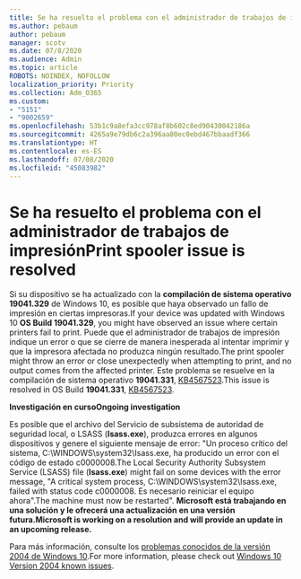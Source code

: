 ```yaml
---
title: Se ha resuelto el problema con el administrador de trabajos de impresión
ms.author: pebaum
author: pebaum
manager: scotv
ms.date: 07/8/2020
ms.audience: Admin
ms.topic: article
ROBOTS: NOINDEX, NOFOLLOW
localization_priority: Priority
ms.collection: Adm_O365
ms.custom:
- "5151"
- "9002659"
ms.openlocfilehash: 53b1c9a8efa3cc978af8b602c8ed90430042186a
ms.sourcegitcommit: 4265a9e79db6c2a396aa80ec0ebd467bbaadf366
ms.translationtype: HT
ms.contentlocale: es-ES
ms.lasthandoff: 07/08/2020
ms.locfileid: "45083982"
---
```

# <a name="print-spooler-issue-is-resolved"></a><span data-ttu-id="454be-102">Se ha resuelto el problema con el administrador de trabajos de impresión</span><span class="sxs-lookup"><span data-stu-id="454be-102">Print spooler issue is resolved</span></span>

<span data-ttu-id="454be-103">Si su dispositivo se ha actualizado con la **compilación de sistema operativo 19041.329** de Windows 10, es posible que haya observado un fallo de impresión en ciertas impresoras.</span><span class="sxs-lookup"><span data-stu-id="454be-103">If your device was updated with Windows 10  **OS Build 19041.329**, you might have observed an issue where certain printers fail to print.</span></span> <span data-ttu-id="454be-104">Puede que el administrador de trabajos de impresión indique un error o que se cierre de manera inesperada al intentar imprimir y que la impresora afectada no produzca ningún resultado.</span><span class="sxs-lookup"><span data-stu-id="454be-104">The print spooler might throw an error or close unexpectedly when attempting to print, and no output comes from the affected printer.</span></span> <span data-ttu-id="454be-105">Este problema se resuelve en la compilación de sistema operativo **19041.331**, [KB4567523](https://support.microsoft.com/help/4567523/windows-10-update-kb4567523).</span><span class="sxs-lookup"><span data-stu-id="454be-105">This issue is resolved in OS Build  **19041.331**, [KB4567523](https://support.microsoft.com/help/4567523/windows-10-update-kb4567523).</span></span>  

<span data-ttu-id="454be-106">**Investigación en curso**</span><span class="sxs-lookup"><span data-stu-id="454be-106">**Ongoing investigation**</span></span>

<span data-ttu-id="454be-107">Es posible que el archivo del Servicio de subsistema de autoridad de seguridad local, o LSASS (**Isass.exe**), produzca errores en algunos dispositivos y genere el siguiente mensaje de error: "Un proceso crítico del sistema, C:\WINDOWS\system32\Isass.exe, ha producido un error con el código de estado c0000008.</span><span class="sxs-lookup"><span data-stu-id="454be-107">The Local Security Authority Subsystem Service (LSASS) file (**Isass.exe**) might fail on some devices with the error message, "A critical system process, C:\WINDOWS\system32\Isass.exe, failed with status code c0000008.</span></span> <span data-ttu-id="454be-108">Es necesario reiniciar el equipo ahora".</span><span class="sxs-lookup"><span data-stu-id="454be-108">The machine must now be restarted".</span></span>  <span data-ttu-id="454be-109">**Microsoft está trabajando en una solución y le ofrecerá una actualización en una versión futura.**</span><span class="sxs-lookup"><span data-stu-id="454be-109">**Microsoft is working on a resolution and will provide an update in an upcoming release.**</span></span>

<span data-ttu-id="454be-110">Para más información, consulte los [problemas conocidos de la versión 2004 de Windows 10](https://docs.microsoft.com/windows/release-information/status-windows-10-2004#442msgdesc).</span><span class="sxs-lookup"><span data-stu-id="454be-110">For more information, please check out  [Windows 10 Version 2004 known issues](https://docs.microsoft.com/windows/release-information/status-windows-10-2004#442msgdesc).</span></span>